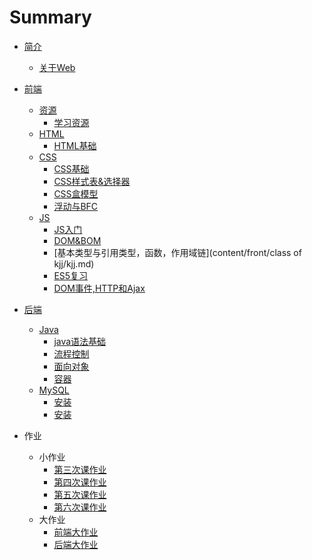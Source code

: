 # Summary

- [简介](README.md)
  - [关于Web](content/intro/design-develop.md)

- [前端](content/front/index.md)
  - [资源]()
    - [学习资源](content/front/links/index.md)
  - [HTML]()
    - [HTML基础](content/front/html/index.md)
  - [CSS]()
    - [CSS基础](content/front/css/index.md)
    - [CSS样式表&选择器](content/front/css/stylesheet.md)
    - [CSS盒模型](content/front/css/boxModel.md)
    - [浮动与BFC](content/front/css/BFC.md)
  - [JS]()
    - [JS入门](content/front/js/jsFirst.md)
    - [DOM&BOM](content/front/DOM&BOM/Class4.md)
    - [基本类型与引用类型，函数，作用域链](content/front/class of kjj/kjj.md)
    - [ES5复习](content/front/review/index.md)
    - [DOM事件,HTTP和Ajax](content/front/js/DOM事件,HTTP和Ajax.md)
- [后端](content/back/index.md)
  - [Java]()
    - [java语法基础](content/back/java/Basic.md)
    - [流程控制](content/back/java/ProcessControl.md)
    - [面向对象](content/back/java/object.md)
    - [容器](content/back/java/CollectionAndMap.md)
  - [MySQL]()
    - [安装](content/back/mysql/install.md)  ​
    - [安装](content/back/mysql/basics.md)
- 作业
  - 小作业
    - [第三次课作业](content/homework/ThirdHomework.md)
    - [第四次课作业](content/homework/FouthHomework.md)
    - [第五次课作业](content/homework/FifthHomework.md)
    - [第六次课作业](content/homework/SixthHomework.md)
  - 大作业
    - [前端大作业](content/front/greatAssignment/greatAssignment.md)
    - [后端大作业](content/back/greatAssignment/greatAssignment.md)

